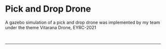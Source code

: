<h1> Pick and Drop Drone </h1>
<p>A gazebo simulation of a pick and drop drone was implemented by my team under the theme Vitarana Drone, EYRC-2021</p>
<br>
<hr>
